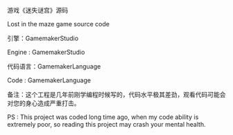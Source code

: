 游戏《迷失谜宫》源码

Lost in the maze game source code

引擎：GamemakerStudio

Engine : GamemakerStudio

代码语言：GamemakerLanguage

Code : GamemakerLanguage

备注：这个工程是几年前刚学编程时候写的，代码水平极其差劲，观看代码可能会对您的身心造成严重打击。

PS : This project was coded long time ago, when my code ability is extremely poor, so reading this project may crash your mental health.
